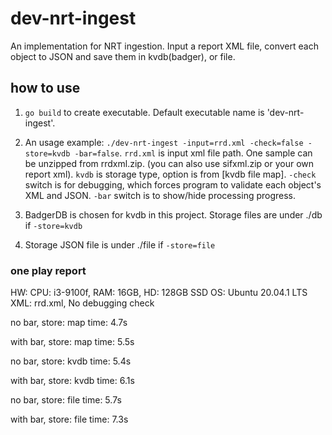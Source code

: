 # dev-nrt-ingest

An implementation for NRT ingestion.
Input a report XML file, convert each object to JSON and save them in kvdb(badger), or file.

## how to use

1. `go build` to create executable. Default executable name is 'dev-nrt-ingest'.

2. An usage example: `./dev-nrt-ingest -input=rrd.xml -check=false -store=kvdb -bar=false`.
   `rrd.xml` is input xml file path. One sample can be unzipped from rrdxml.zip. (you can also use sifxml.zip or your own report xml).
   `kvdb` is storage type, option is from [kvdb file map].
   `-check` switch is for debugging, which forces program to validate each object's XML and JSON.
   `-bar` switch is to show/hide processing progress.

3. BadgerDB is chosen for kvdb in this project. Storage files are under ./db if `-store=kvdb`

4. Storage JSON file is under ./file if `-store=file`

### one play report

HW: CPU: i3-9100f,  RAM: 16GB,  HD: 128GB SSD
OS: Ubuntu 20.04.1 LTS
XML: rrd.xml, No debugging check

no bar, store: map
time: 4.7s

with bar, store: map
time: 5.5s

no bar, store: kvdb
time: 5.4s

with bar, store: kvdb
time: 6.1s

no bar, store: file
time: 5.7s

with bar, store: file
time: 7.3s

